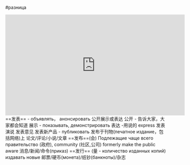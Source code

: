 #разница
<iframe width="560" height="315" src="https://www.youtube.com/embed/P18F5uRV79w?si=6Pbwtp7Xaar9lUR3" title="YouTube video player" frameborder="0" allow="accelerometer; autoplay; clipboard-write; encrypted-media; gyroscope; picture-in-picture; web-share" allowfullscreen></iframe>
==发表==
- объявлять， анонсировать
公开展示或表达
公开 - 告诉大家，大家都会知道
展示 - показывать, демонстрировать 
表达 -用说的 express
发表演说
发表意见
发表新产品
- публиковать 
发布于刊物(печатное издание，包括网络)上
论文/评论/小说/文章
==发布==(会)
Подлежащие чаще всего правительство (政府),  community (社区,公司)
formerly make the public aware
消息/新闻/命令(приказ)
==发行== (量 - количество изданных копий)
издавать новые
邮票/硬币(монета)/纸钞(банкноты)/杂志
